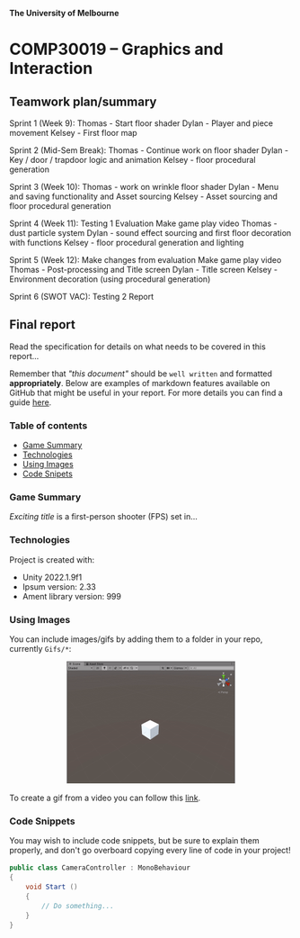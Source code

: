 **The University of Melbourne**

# COMP30019 – Graphics and Interaction

## Teamwork plan/summary

<!-- [[StartTeamworkPlan]] PLEASE LEAVE THIS LINE UNTOUCHED -->

Sprint 1 (Week 9):
Thomas - Start floor shader
Dylan - Player and piece movement
Kelsey - First floor map

Sprint 2 (Mid-Sem Break):
Thomas - Continue work on floor shader
Dylan - Key / door / trapdoor logic and animation
Kelsey - floor procedural generation

Sprint 3 (Week 10):
Thomas - work on wrinkle floor shader
Dylan - Menu and saving functionality and Asset sourcing
Kelsey - Asset sourcing and floor procedural generation

Sprint 4 (Week 11):
Testing 1
Evaluation
Make game play video
Thomas - dust particle system
Dylan - sound effect sourcing and first floor decoration with functions
Kelsey - floor procedural generation and lighting

Sprint 5 (Week 12):
Make changes from evaluation
Make game play video
Thomas - Post-processing and Title screen
Dylan - Title screen
Kelsey - Environment decoration (using procedural generation)

Sprint 6 (SWOT VAC):
Testing 2
Report

<!-- [[EndTeamworkPlan]] PLEASE LEAVE THIS LINE UNTOUCHED -->

## Final report

Read the specification for details on what needs to be covered in this report...

Remember that _"this document"_ should be `well written` and formatted **appropriately**.
Below are examples of markdown features available on GitHub that might be useful in your report.
For more details you can find a guide [here](https://docs.github.com/en/github/writing-on-github).

### Table of contents

- [Game Summary](#game-summary)
- [Technologies](#technologies)
- [Using Images](#using-images)
- [Code Snipets](#code-snippets)

### Game Summary

_Exciting title_ is a first-person shooter (FPS) set in...

### Technologies

Project is created with:

- Unity 2022.1.9f1
- Ipsum version: 2.33
- Ament library version: 999

### Using Images

You can include images/gifs by adding them to a folder in your repo, currently `Gifs/*`:

<p align="center">
  <img src="Gifs/sample.gif" width="300">
</p>

To create a gif from a video you can follow this [link](https://ezgif.com/video-to-gif/ezgif-6-55f4b3b086d4.mov).

### Code Snippets

You may wish to include code snippets, but be sure to explain them properly, and don't go overboard copying
every line of code in your project!

```c#
public class CameraController : MonoBehaviour
{
    void Start ()
    {
        // Do something...
    }
}
```
